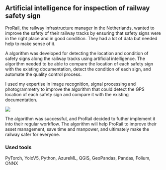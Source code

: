 ## Artificial intelligence for inspection of railway safety sign 

ProRail, the railway infrastructure manager in the Netherlands, wanted to improve the safety of their railway tracks by ensuring that safety signs were in the right place and in good condition. They had a lot of data but needed help to make sense of it.

A algorithm was developed for detecting the location and condition of safety signs along the railway tracks using artificial intelligence. The algorithm needed to be able to compare the location of each safety sign with the existing documentation, detect the condition of each sign, and automate the quality control process.

I used my expertise in image recognition, signal processing and photogrammetry to improve the algorithm that could detect the GPS location of each safety sign and compare it with the existing documentation. 

<img src="../images/signs.png?raw=true"/>

The algorithm was successful, and ProRail decided to futher implement it into their regular workflow. The algorithm will help ProRail to improve their asset management, save time and manpower, and ultimately make the railway safer for everyone. 

### Used tools
PyTorch, YoloV5, Python, AzureML, QGIS, GeoPandas, Pandas, Folium, ONNX